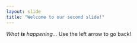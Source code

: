 ```yaml
---
layout: slide
title: "Welcome to our second slide!"
---
```

*What **is** happening...*
Use the left arrow to go back!
